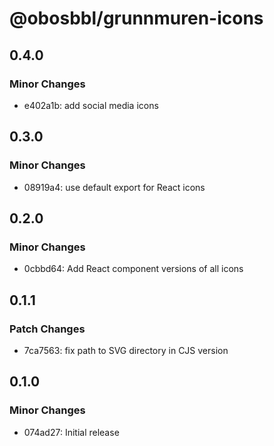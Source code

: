 # @obosbbl/grunnmuren-icons

## 0.4.0

### Minor Changes

- e402a1b: add social media icons

## 0.3.0

### Minor Changes

- 08919a4: use default export for React icons

## 0.2.0

### Minor Changes

- 0cbbd64: Add React component versions of all icons

## 0.1.1

### Patch Changes

- 7ca7563: fix path to SVG directory in CJS version

## 0.1.0

### Minor Changes

- 074ad27: Initial release

